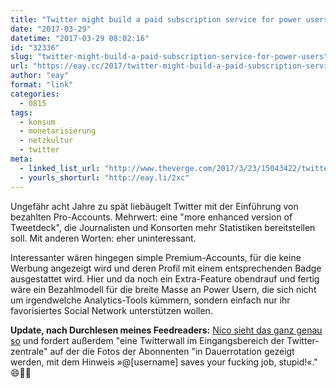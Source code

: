 ```yaml
---
title: "Twitter might build a paid subscription service for power users"
date: "2017-03-29"
datetime: "2017-03-29 08:02:16"
id: "32336"
slug: "twitter-might-build-a-paid-subscription-service-for-power-users"
url: "https://eay.cc/2017/twitter-might-build-a-paid-subscription-service-for-power-users/"
author: "eay"
format: "link"
categories:
  - 0815
tags:
  - konsum
  - monetarisierung
  - netzkultur
  - twitter
meta:
  - linked_list_url: "http://www.theverge.com/2017/3/23/15043422/twitter-subscription-service-tweetdeck-survey"
  - yourls_shorturl: "http://eay.li/2xc"
---
```


Ungefähr acht Jahre zu spät liebäugelt Twitter mit der Einführung von bezahlten Pro-Accounts. Mehrwert: eine "more enhanced version of Tweetdeck", die Journalisten und Konsorten mehr Statistiken bereitstellen soll. Mit anderen Worten: eher uninteressant.

Interessanter wären hingegen simple Premium-Accounts, für die keine Werbung angezeigt wird und deren Profil mit einem entsprechenden Badge ausgestattet wird. Hier und da noch ein Extra-Feature obendrauf und fertig wäre ein Bezahlmodell für die breite Masse an Power Usern, die sich nicht um irgendwelche Analytics-Tools kümmern, sondern einfach nur ihr favorisiertes Social Network unterstützen wollen.

**Update, nach Durchlesen meines Feedreaders:** [Nico sieht das ganz genau so](http://couchblog.de/blog/2017/03/27/ach-twitter/) und fordert außerdem "eine Twitterwall im Eingangsbereich der Twitter­zentrale" auf der die Fotos der Abonnenten "in Dauerrotation gezeigt werden, mit dem Hinweis »@\[username\] saves your fucking job, stupid!«." 😄👍🏻
